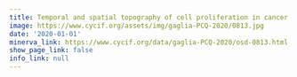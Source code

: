 ```yaml
---
title: Temporal and spatial topography of cell proliferation in cancer
image: https://www.cycif.org/assets/img/gaglia-PCQ-2020/0813.jpg
date: '2020-01-01'
minerva_link: https://www.cycif.org/data/gaglia-PCQ-2020/osd-0813.html
show_page_link: false
info_link: null
---
```


